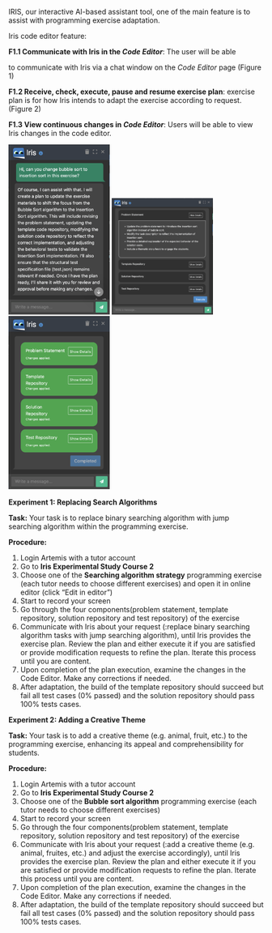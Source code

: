 IRIS, our interactive AI-based assistant tool, one of the main feature is to assist with programming exercise adaptation.

Iris code editor feature:

**F1.1 Communicate with Iris in the *Code Editor***: The user will be able

to communicate with Iris via a chat window on the *Code Editor* page (Figure 1)

**F1.2 Receive, check, execute, pause and resume exercise plan**: exercise plan is for how Iris intends to adapt the exercise according to request. (Figure 2)

**F1.3 View continuous changes in *Code Editor***: Users will be able to view Iris changes in the code editor.


<img src="figures/chat.png" alt="iris-chat-window" width="200"/>
<img src="figures/exercise-plan.png" alt="iris-exercise-plan" width="200">
<img src="figures/plan-complete.png" alt="plan-execution-complete" width="200">

**Experiment 1: Replacing Search Algorithms**

**Task:** Your task is to replace binary searching algorithm with jump searching algorithm within the programming exercise.

**Procedure:**

1. Login Artemis with a tutor account 
2. Go to **Iris Experimental Study Course 2**
3. Choose one of the **Searching algorithm strategy** programming exercise (each tutor needs to choose different exercises) and open it in online editor (click “Edit in editor”)
4. Start to record your screen
5. Go through the four components(problem statement, template repository, solution repository and test repository) of the exercise
6. Communicate with Iris about your request (:replace binary searching algorithm tasks with jump searching algorithm), until Iris provides the exercise plan. Review the plan and either execute it if you are satisfied or provide modification requests to refine the plan. Iterate this process until you are content.
7. Upon completion of the plan execution, examine the changes in the Code Editor. Make any corrections if needed.
8. After adaptation, the build of the template repository should succeed but fail all test cases (0% passed) and the solution repository should pass 100% tests cases.

**Experiment 2: Adding a Creative Theme**

**Task:** Your task is to add a creative theme (e.g. animal, fruit, etc.) to the programming exercise, enhancing its appeal and comprehensibility for students.

**Procedure:**

1. Login Artemis with a tutor account 
2. Go to **Iris Experimental Study Course 2**
3. Choose one of the **Bubble sort algorithm** programming exercise (each tutor needs to choose different exercises)
4. Start to record your screen
5. Go through the four components(problem statement, template repository, solution repository and test repository) of the exercise
6. Communicate with Iris about your request (:add a creative theme (e.g. animal, fruites, etc.) and adjust the exercise accordingly), until Iris provides the exercise plan. Review the plan and either execute it if you are satisfied or provide modification requests to refine the plan. Iterate this process until you are content. 
7. Upon completion of the plan execution, examine the changes in the Code Editor. Make any corrections if needed.
8. After adaptation, the build of the template repository should succeed but fail all test cases (0% passed) and the solution repository should pass 100% tests cases.
